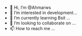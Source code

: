 - 👋 Hi, I’m @Ahmarws
- 👀 I’m interested in development...
- 🌱 I’m currently learning Bsit ...
- 💞️ I’m looking to collaborate on ...
- 📫 How to reach me ...

<!---
Ahmarws/Ahmarws is a ✨ special ✨ repository because its `README.md` (this file) appears on your GitHub profile.
You can click the Preview link to take a look at your changes.
--->
